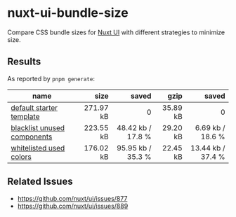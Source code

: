 # nuxt-ui-bundle-size

Compare CSS bundle sizes for [Nuxt UI](https://ui.nuxt.com) with different strategies to minimize size.

## Results

As reported by `pnpm generate`:

| name                                                   |      size |             saved |     gzip |             saved |
| ------------------------------------------------------ | --------: | ----------------: | -------: | ----------------: |
| [default starter template](2/starter)                  | 271.97 kB |                 0 | 35.89 kB |                 0 |
| [blacklist unused components](2/blacklist-components/) | 223.55 kB | 48.42 kb / 17.8 % | 29.20 kB |  6.69 kb / 18.6 % |
| [whitelisted used colors](2/whitelist-colors/)         | 176.02 kB | 95.95 kb / 35.3 % | 22.45 kB | 13.44 kb / 37.4 % |

## Related Issues

- https://github.com/nuxt/ui/issues/877
- https://github.com/nuxt/ui/issues/889
